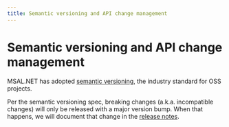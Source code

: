 ```yaml
---
title: Semantic versioning and API change management
---
```


# Semantic versioning and API change management

MSAL.NET has adopted [semantic versioning](https://semver.org/), the industry standard for OSS projects.

Per the semantic versioning spec, breaking changes (a.k.a. incompatible changes) will only be released with a major version bump. When that happens, we will document that change in the [release notes](https://github.com/AzureAD/microsoft-authentication-library-for-dotnet/releases).